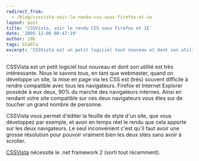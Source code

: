 ```yaml
---
redirect_from:
  - /blog/cssvista-voir-le-rendu-css-sous-firefox-et-ie
layout: post
title: 'CSSVista, voir le rendu CSS sous Firefox et IE'
date: '2005-11-08 08:47:19'
author: j0k
tags: blabla
excerpt: 'CSSVista est un petit logiciel tout nouveau et dont son utilité est très intéressante. Nous le savons tous, en tant que webmaster, quand on développe un site, la mise en page via les CSS est (très) souvent difficile à rendre compatible avec tous les navigateurs.   Firefox et Internet Explorer possède à eux deux, 90% du marché des navigateurs internes. Ainsi en rendant      ...'
---
```


CSSVista est un petit logiciel tout nouveau et dont son utilité est très intéressante. Nous le savons tous, en tant que webmaster, quand on développe un site, la mise en page via les CSS est (très) souvent difficile à rendre compatible avec tous les navigateurs.   Firefox et Internet Explorer possède à eux deux, 90% du marché des navigateurs internes. Ainsi en rendant votre site compatible sur ces deux navigateurs vous êtes sur de toucher un grand nombre de personne.

CSSVista vous permet d'éditer la feuille de style d'un site, que vous développez par exemple, et avoir en temps réel le rendu que cela apporte sur les deux navigateurs.   Le seul inconvénient c'est qu'il faut avoir une grosse résolution pour pouvoir vraiment bien les deux sites sans avoir à scroller.

[CSSVista](http://www.sitevista.com/cssvista/download.asp) nécessite le .net framework 2 (sorti tout récemment).
